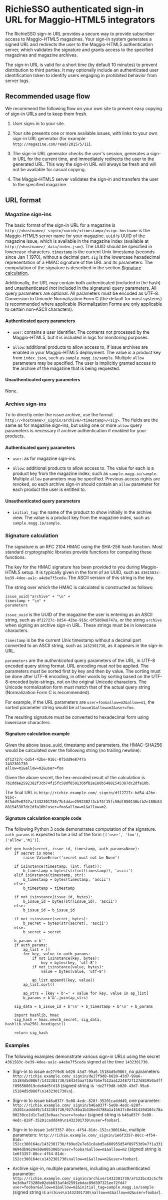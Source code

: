 RichieSSO authenticated sign-in URL for Maggio-HTML5 integrators
================================================================

The RichieSSO sign-in URL provides a secure way to provide subscriber access to
Maggio-HTML5 magazines. Your sign-in system generates a signed URL and redirects
the user to the Maggio-HTML5 authentication server, which validates the signature
and grants access to the specified magazines and magazine archives.

The sign-in URL is valid for a short time (by default 10 minutes) to prevent
distribution to third parties. It may optionally include an authenticated user
identification token to identify users engaging in prohibited behavior from
server logs.


## Recommended usage flow

We recommend the following flow on your own site to prevent easy copying
of sign-in URLs and to keep them fresh.

  1. User signs in to your site.
  
  2. Your site presents one or more available issues, with links to your
  own sign-in URL generator (for example `http://magazine.com/read/2015/5/11`).
  
  3. The sign-in URL generator checks the user's session,
  generates a sign-in URL for the current time, and immediately redirects
  the user to the generated URL. This way the sign-in URL will always be fresh
  and will not be available for casual copying.
  
  4. The Maggio-HTML5 server validates the sign-in and transfers the user to
  the specified magazine.   

## URL format
 
### Magazine sign-ins

The basic format of the sign-in URL for a magazine is `http://<hostname>/_signin/<uuid>/<timestamp>/<sig>`.
`hostname` is the Maggio-HTML5 server name for your magazine. `uuid` is UUID of the
magazine issue, which is available in the magazine index (available at `http://<hostname>/_data/index.json`). The UUID should be specified in lowercase characters. `timestamp` is the current Unix
timestamp (seconds since Jan 1 1970), without a decimal part. `sig` is the lowercase hexadecimal
representation of a HMAC signature of the URL and its parameters. The computation of the
signature is described in the section [Signature calculation](#sigcalc).

Additionally, the URL may contain both authenticated (included in the hash) and unauthenticated
(not included in the signature) query parameters. All query parameters are optional. All parameters
must be encoded as UTF-8. Conversion to Unicode Normalization Form C (the default for most systems)
is recommended where applicable (Normalization Forms are only applicable to certain non-ASCII
characters).

#### Authenticated query parameters

  * `user`: contains a user identifier. The contents not processed by the Maggio-HTML5, but
    it is included in logs for monitoring purposes.
    
  * `allow`: additional products to allow access to, if issue archives are enabled in your
    Maggio-HTML5 deployment. The value is a product key from `index.json`, such as `sample.magg.io/sample`.
    Multiple `allow` parameters may be specified. The user is implicitly granted access to
    the archive of the magazine that is being requested.

#### Unauthenticated query parameters

None.

### Archive sign-ins

To to directly enter the issue archive, use the format `http://<hostname>/_signin/archive/<timestamp>/<sig>`.
The fields are the same as for magazine sign-ins, but using one or more `allow` query parameters
is necessary if archive authentication if enabled for your products.

#### Authenticated query parameters

  * `user`: as for magazine sign-ins.
    
  * `allow`: additional products to allow access to. The value for each is a product key
    from the magazine index, such as `sample.magg.io/sample`. Multiple `allow` parameters
    may be specified. Previous access rights are revoked, so each archive sign-in should
    contain an `allow` parameter for each product the user is entitled to. 

#### Unauthenticated query parameters

  * `initial_tag`: the name of the product to show initially in the archive view. The value
    is a product key from the magazine index, such as `sample.magg.io/sample`. 

### <a name="sigcalc"></a>Signature calculation

The signature is an RFC 2104 HMAC using the SHA-256 hash function. Most standard
cryptographic libraries provide functions for computing these functions.

The key for the HMAC signature has been provided to you during Maggio-HTML5 setup.
It is typically given in the form of an UUID, such as `4361583c-be39-4dee-aa1c-a4ebe7f5ceda`.
The ASCII version of this string is the key. 

The string over which the HMAC is calculated is constructed as follows:

    issue_uuid|"archive" + "\n" +
    timestamp + "\n" +
    parameters

`issue_uuid` is the UUID of the magazine the user is entering as an ASCII string,
such as `df12727c-bd54-42be-916c-0f5dd9e8747a`, or the string `archive` when signing
an archive sign-in URL. These strings must be in lowercase characters.

`timestamp` is be the current Unix timestamp without a decimal part
converted to an ASCII string, such as `1432301730`, as it appears in the sign-in URL.

`parameters` are the *authenticated* query parameters of the URL, in UTF-8 encoded
query string format. URL encoding must *not* be applied. The parameters must be
sorted first by key and then by value. The sorting must be done after UTF-8 encoding,
in other words by sorting based on the UTF-8-encoded byte-strings, not on the original
Unicode characters. The Unicode normalization form must match that of the actual query
string (Normalization Form C is recommended).

For example, if the URL parameters are `user=foo&allow=m2&allow=m1`, the sorted parameter
string would be `allow=m1&allow=m2&user=foo`. 

The resulting signature must be converted to hexadecimal form using lowercase characters.

#### Signature calculation example

Given the above issue_uuid, timestamp and parameters, the HMAC-SHA256 would be calculated
over the following string (no trailing newline):

    df12727c-bd54-42be-916c-0f5dd9e8747a
    1432301730
    allow=m1&allow=m2&user=foo 

Given the above secret, the hex-encoded result of the calculation is `7b1ddae2592382f3cb74f15fc58df850136bfb2e180b54881545387dc2dfa10b`.

The final URL is `http://richie.example.com/_signin/df12727c-bd54-42be-916c-0f5dd9e8747a/1432301730/7b1ddae2592382f3cb74f15fc58df850136bfb2e180b54881545387dc2dfa10b?user=foo&allow=m1&allow=m2`.

#### Signature calculation example code

The following Python 3 code demonstrates computation of the signature. `auth_params` is
expected to be a list of the form `[('user', 'foo'), ('allow','m1')]`.

    def gen_hash(secret, issue_id, timestamp, auth_params=None):
        if secret is None:
            raise ValueError('secret must not be None')
        
        if isinstance(timestamp, (int, float)):
            b_timestamp = bytes(str(int(timestamp)), 'ascii')
        elif isinstance(timestamp, str):
            b_timestamp = bytes(timestamp, 'ascii')
        else:
            b_timestamp = timestamp
            
        if not isinstance(issue_id, bytes):
            b_issue_id = bytes(str(issue_id), 'ascii')
        else:
            b_issue_id = b_issue_id
            
        if not isinstance(secret, bytes):
            b_secret = bytes(str(secret), 'ascii')
        else:
            b_secret = secret
                    
        b_params = b''
        if auth_params:
            ap_list = []
            for key, value in auth_params:                
                if not isinstance(key, bytes):
                    key = bytes(key, 'utf-8')
                if not isinstance(value, bytes):
                    value = bytes(value, 'utf-8')
                
                ap_list.append((key, value))
            ap_list.sort()
            
            ap_strs = [key + b'=' + value for key, value in ap_list]                
            b_params = b'&'.join(ap_strs)
            
        sig_data = b_issue_id + b'\n' + b_timestamp + b'\n' + b_params
        
        import hashlib, hmac
        sig_hash = hmac.new(b_secret, sig_data, hashlib.sha256).hexdigest()
        
        return sig_hash
             
### Examples

The following examples demonstrate various sign-in URLs using the secret
`4361583c-be39-4dee-aa1c-a4ebe7f5ceda` signed at the time `1432301730`.

  * Sign-in to issue `de27f9d8-b020-43d7-99a6-15184d5d986f`, no parameters:
    `http://richie.example.com/_signin/de27f9d8-b020-43d7-99a6-15184d5d986f/1432301730/584345aa710a7b5ef512aa1224872f127d81950a4fff896568019cde64d5fd18`
    (signed string is `'de27f9d8-b020-43d7-99a6-15184d5d986f\n1432301730\n`).
    
  * Sign-in to issue `b46a037f-5e08-4edc-828f-35201caddd49`, one parameter:
    `http://richie.example.com/_signin/b46a037f-5e08-4edc-828f-35201caddd49/1432301730/927c8ba1b336ed4788a1a15637c8e481439d104c78a00230ce1d1c7ad13e0aac?user=foobar` (signed string is `b46a037f-5e08-4edc-828f-35201caddd49\n1432301730\nuser=foobar`).
    
  * Sign-in to issue `1e6f3357-80cc-4f54-81dc-152cc300164e`, multiple parameters:
   `http://richie.example.com/_signin/1e6f3357-80cc-4f54-81dc-152cc300164e/1432301730/fb9ed2e7e61c8abd5a680955d54f89753d9e7f1a3319694db9629e50e005306b?user=foobar&allow=m1&allow=m2`
   (signed string is `1e6f3357-80cc-4f54-81dc-152cc300164e\n1432301730\nallow=m1&allow=m2&user=foobar`).
   
  * Archive sign-in, multiple parameters, including an unauthenticated parameter:
    `http://richie.example.com/_signin/archive/1432301730/a7123bc42c5cf8be3dbaf73280e02ebb033af4d2591ebdac89d397321ee72fd4?user=foobar&allow=m1&allow=m2&initial_tag=sample.magg.io/sample`
    (signed string is `archive\n1432301730\nallow=m1&allow=m2&user=foobar`).
    
 
